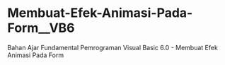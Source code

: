 # Membuat-Efek-Animasi-Pada-Form__VB6
Bahan Ajar Fundamental Pemrograman Visual Basic 6.0 - Membuat Efek Animasi Pada Form
